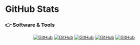 # GitHub Stats
 ### 👉 Software & Tools
<p> 
<p align="center">
    <a href="#"><img alt="GitHub" src="https://img.shields.io/badge/Editor-Visual%20Studio%20Code-blue"></a>
    <a href="#"><img alt="GitHub" src="https://img.shields.io/badge/Social-Discord-red"></a>
    <a href="#"><img alt="GitHub" src="https://img.shields.io/badge/Code-Python-brightgreen"></a>
    <a href="#"><img alt="GitHub" src="https://img.shields.io/badge/Code-HTML-brightgreen"></a>
    <a href="#"><img alt="GitHub" src="https://img.shields.io/badge/Code-CSS-brightgreen"></a>
</p>




<!--
**Emeraldemon/Emeraldemon** is a ✨ _special_ ✨ repository because its `README.md` (this file) appears on your GitHub profile.

Here are some ideas to get you started:

- 🔭 I’m currently working on ...
- 🌱 I’m currently learning ...
- 👯 I’m looking to collaborate on ...
- 🤔 I’m looking for help with ...
- 💬 Ask me about ...
- 📫 How to reach me: ...
- 😄 Pronouns: ...
- ⚡ Fun fact: ...
-->

